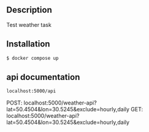 
## Description

Test weather task

## Installation

```bash
$ docker compose up
```

## api documentation

```bash
localhost:5000/api
```
POST: localhost:5000/weather-api?lat=50.4504&lon=30.5245&exclude=hourly,daily
GET: localhost:5000/weather-api?lat=50.4504&lon=30.5245&exclude=hourly,daily